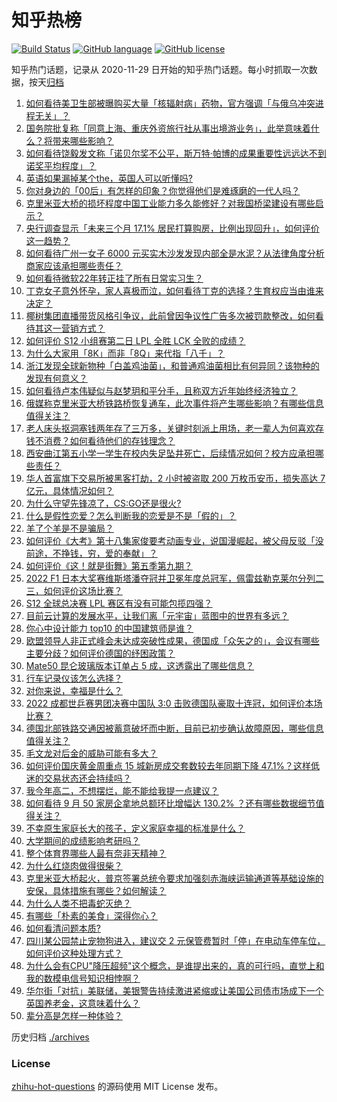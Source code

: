 # 知乎热榜
[![Build Status](https://github.com/ToWeLong/zhihu-hot-questions/workflows/CI/badge.svg)](https://github.com/ToWeLong/zhihu-hot-questions/actions)
[![GitHub language](https://img.shields.io/badge/language-golang-orange.svg)](https://golang.org/)
[![GitHub license](https://img.shields.io/github/license/ToWeLong/zhihu-hot-questions)](https://github.com/ToWeLong/zhihu-hot-questions/blob/main/LICENSE)

知乎热门话题，记录从 2020-11-29 日开始的知乎热门话题。每小时抓取一次数据，按天[归档](./archives)

<!-- BEGIN -->

1. [如何看待美卫生部被曝购买大量「核辐射病」药物，官方强调「与俄乌冲突进程无关」？](https://www.zhihu.com/question/558275816)
1. [国务院批复称「同意上海、重庆外资旅行社从事出境游业务」，此举意味着什么？将带来哪些影响？](https://www.zhihu.com/question/558284328)
1. [如何看待饶毅发文称「诺贝尔奖不公平，斯万特·帕博的成果重要性远远达不到诺奖平均程度」？](https://www.zhihu.com/question/558216402)
1. [英语如果漏掉某个the，英国人可以听懂吗?](https://www.zhihu.com/question/558208318)
1. [你对身边的「00后」有怎样的印象？你觉得他们是难琢磨的一代人吗？](https://www.zhihu.com/question/538210033)
1. [克里米亚大桥的损坏程度中国工业能力多久能修好？对我国桥梁建设有哪些启示？](https://www.zhihu.com/question/558277344)
1. [央行调查显示「未来三个月 17.1% 居民打算购房，比例出现回升」，如何评价这一趋势？](https://www.zhihu.com/question/558411729)
1. [如何看待广州一女子 6000 元买实木沙发发现内部全是水泥？从法律角度分析商家应该承担哪些责任？](https://www.zhihu.com/question/558158780)
1. [如何看待微软22年转正挂了所有日常实习生？](https://www.zhihu.com/question/557506449)
1. [丁克女子意外怀孕，家人喜极而泣，如何看待丁克的选择？生育权应当由谁来决定？](https://www.zhihu.com/question/557394599)
1. [椰树集团直播带货风格引争议，此前曾因争议性广告多次被罚款整改，如何看待其这一营销方式？](https://www.zhihu.com/question/558206344)
1. [如何评价 S12 小组赛第二日 LPL 全胜 LCK 全败的成绩？](https://www.zhihu.com/question/558290533)
1. [为什么大家用「8K」而非「8Q」来代指「八千」？](https://www.zhihu.com/question/557838170)
1. [浙江发现全球新物种「白盖鸡油菌」，和普通鸡油菌相比有何异同？该物种的发现有何意义？](https://www.zhihu.com/question/558198655)
1. [如何看待卢本伟疑似与赵梦玥和平分手，且称双方近年始终经济独立？](https://www.zhihu.com/question/558204727)
1. [俄媒称克里米亚大桥铁路桥恢复通车，此次事件将产生哪些影响？有哪些信息值得关注？](https://www.zhihu.com/question/558285478)
1. [老人床头抠洞塞钱两年存了三万多，关键时刻派上用场，老一辈人为何喜欢存钱不消费？如何看待他们的存钱理念？](https://www.zhihu.com/question/557370859)
1. [西安曲江第五小学一学生在校内失足坠井死亡，后续情况如何？校方应承担哪些责任？](https://www.zhihu.com/question/558318272)
1. [华人首富旗下交易所被黑客打劫，2 小时被盗取 200 万枚币安币，损失高达 7 亿元，具体情况如何？](https://www.zhihu.com/question/558163460)
1. [为什么守望先锋凉了，CS:GO还是很火?](https://www.zhihu.com/question/533039984)
1. [什么是假性恋爱？怎么判断我的恋爱是不是「假的」？](https://www.zhihu.com/question/558307560)
1. [羊了个羊是不是骗局？](https://www.zhihu.com/question/553632083)
1. [如何评价《大考》第十八集家俊要考动画专业，说国漫崛起，被父母反驳「没前途，不挣钱，穷，爱的奉献」？](https://www.zhihu.com/question/558300010)
1. [如何评价《这！就是街舞》第五季第九期？](https://www.zhihu.com/question/558231351)
1. [2022 F1 日本大奖赛维斯塔潘夺冠并卫冕年度总冠军，佩雷兹勒克莱尔分列二三，如何评价这场比赛？](https://www.zhihu.com/question/558304253)
1. [S12 全球总决赛 LPL 赛区有没有可能包揽四强？](https://www.zhihu.com/question/554341911)
1. [目前云计算的发展水平，让我们离「元宇宙」蓝图中的世界有多远？](https://www.zhihu.com/question/557383391)
1. [你心中设计能力 top10 的中国建筑师是谁？](https://www.zhihu.com/question/268838555)
1. [欧盟领导人非正式峰会未达成突破性成果，德国成「众矢之的」，会议有哪些主要分歧？如何评价德国的纾困政策？](https://www.zhihu.com/question/558182713)
1. [Mate50 昆仑玻璃版本订单占 5 成，这透露出了哪些信息？](https://www.zhihu.com/question/553843511)
1. [行车记录仪该怎么选择？](https://www.zhihu.com/question/443600302)
1. [对你来说，幸福是什么？](https://www.zhihu.com/question/557834614)
1. [2022 成都世乒赛男团决赛中国队 3:0 击败德国队豪取十连冠，如何评价本场比赛？](https://www.zhihu.com/question/558290467)
1. [德国北部铁路交通因被蓄意破坏而中断，目前已初步确认故障原因，哪些信息值得关注？](https://www.zhihu.com/question/558259806)
1. [毛文龙对后金的威胁可能有多大？](https://www.zhihu.com/question/542258152)
1. [如何评价国庆黄金周重点 15 城新房成交套数较去年同期下降 47.1%？这样低迷的交易状态还会持续吗？](https://www.zhihu.com/question/558275294)
1. [我今年高二，不想摆烂，能不能给我提一点建议？](https://www.zhihu.com/question/558241438)
1. [如何看待 9 月 50 家房企拿地总额环比增幅达 130.2% ？还有哪些数据细节值得关注？](https://www.zhihu.com/question/558281219)
1. [不幸原生家庭长大的孩子，定义家庭幸福的标准是什么？](https://www.zhihu.com/question/555894001)
1. [大学期间的成绩影响考研吗？](https://www.zhihu.com/question/504209341)
1. [整个体育界哪些人最有奈非天精神？](https://www.zhihu.com/question/558248342)
1. [为什么红烧肉做得很柴？](https://www.zhihu.com/question/555625382)
1. [克里米亚大桥起火，普京签署总统令要求加强刻赤海峡运输通道等基础设施的安保，具体措施有哪些？如何解读？](https://www.zhihu.com/question/558272912)
1. [为什么人类不把毒蛇灭绝？](https://www.zhihu.com/question/553487079)
1. [有哪些「朴素的美食」深得你心？](https://www.zhihu.com/question/558235493)
1. [如何看清问题本质?](https://www.zhihu.com/question/541879125)
1. [四川某公园禁止宠物狗进入，建议交 2 元保管费暂时「停」在电动车停车位，如何评价这种处理方式？](https://www.zhihu.com/question/557529402)
1. [为什么会有CPU"降压超频"这个概念，是谁提出来的，真的可行吗，直觉上和我的数模电信号知识相悖啊？](https://www.zhihu.com/question/546466209)
1. [华尔街「对抗」美联储，美银警告持续激进紧缩或让美国公司债市场成下一个英国养老金，这意味着什么？](https://www.zhihu.com/question/558179881)
1. [辈分高是怎样一种体验？](https://www.zhihu.com/question/27725719)

<!-- END -->

历史归档 [./archives](./archives)


### License
[zhihu-hot-questions](https://github.com/towelong/zhihu-hot-questions) 的源码使用 MIT License 发布。